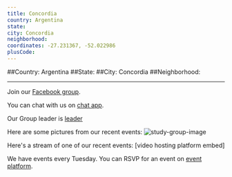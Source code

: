 ```yaml
---
title: Concordia
country: Argentina
state: 
city: Concordia
neighborhood: 
coordinates: -27.231367, -52.022986
plusCode:
---
```


##Country: Argentina
##State: 
##City: Concordia
##Neighborhood: 
*****
Join our [Facebook group](https://www.facebook.com/groups/free.code.camp.concordia).

You can chat with us on [chat app]().

Our Group leader is [leader]()

Here are some pictures from our recent events:
![study-group-image]()

Here's a stream of one of our recent events:
[video hosting platform embed]

We have events every Tuesday. You can RSVP for an event on [event platform]().
